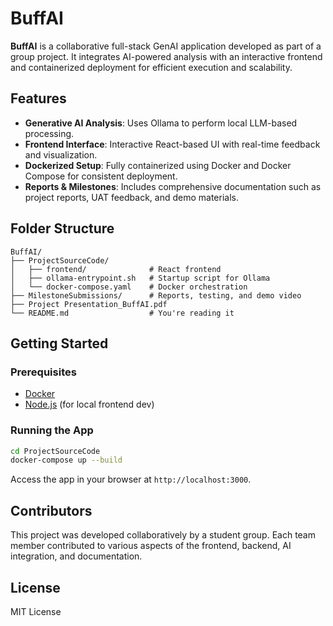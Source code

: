 # BuffAI

**BuffAI** is a collaborative full-stack GenAI application developed as part of a group project. It integrates AI-powered analysis with an interactive frontend and containerized deployment for efficient execution and scalability.

## Features

- **Generative AI Analysis**: Uses Ollama to perform local LLM-based processing.
- **Frontend Interface**: Interactive React-based UI with real-time feedback and visualization.
- **Dockerized Setup**: Fully containerized using Docker and Docker Compose for consistent deployment.
- **Reports & Milestones**: Includes comprehensive documentation such as project reports, UAT feedback, and demo materials.

## Folder Structure

```
BuffAI/
├── ProjectSourceCode/
│   ├── frontend/              # React frontend
│   ├── ollama-entrypoint.sh   # Startup script for Ollama
│   └── docker-compose.yaml    # Docker orchestration
├── MilestoneSubmissions/      # Reports, testing, and demo video
├── Project Presentation_BuffAI.pdf
└── README.md                  # You're reading it
```

## Getting Started

### Prerequisites

- [Docker](https://www.docker.com/)
- [Node.js](https://nodejs.org/) (for local frontend dev)

### Running the App

```bash
cd ProjectSourceCode
docker-compose up --build
```

Access the app in your browser at `http://localhost:3000`.

## Contributors

This project was developed collaboratively by a student group. Each team member contributed to various aspects of the frontend, backend, AI integration, and documentation.

## License

MIT License
